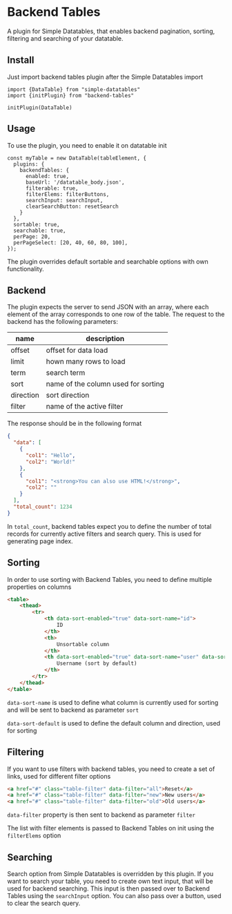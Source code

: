 # Backend Tables
A plugin for Simple Datatables, that enables backend pagination, sorting, filtering and searching of your datatable.

## Install
Just import backend tables plugin after the Simple Datatables import
```ecmascript 6
import {DataTable} from "simple-datatables"
import {initPlugin} from "backend-tables"

initPlugin(DataTable)
```

## Usage
To use the plugin, you need to enable it on datatable init
```ecmascript 6
const myTable = new DataTable(tableElement, {
  plugins: {
    backendTables: {
      enabled: true,
      baseUrl: '/datatable_body.json',
      filterable: true,
      filterElems: filterButtons,
      searchInput: searchInput,
      clearSearchButton: resetSearch
    }
  },
  sortable: true,
  searchable: true,
  perPage: 20,
  perPageSelect: [20, 40, 60, 80, 100],
});
```
The plugin overrides default sortable and searchable options with own functionality.

## Backend
The plugin expects the server to send JSON with an array, where each element of the array corresponds to one row of the table.
The request to the backend has the following parameters:

| name | description |
| ---- | ----------- |
| offset  | offset for data load |
| limit  | hown many rows to load |
| term  | search term |
| sort  | name of the column used for sorting |
| direction  | sort direction |
| filter  | name of the active filter |

The response should be in the following format
```json
{
  "data": [
    {
      "col1": "Hello",
      "col2": "World!"
    },
    {
      "col1": "<strong>You can also use HTML!</strong>",
      "col2": ""
    }
  ],
  "total_count": 1234
}
```
In `total_count`, backend tables expect you to define the number of total records for currently active filters and search query. This is used for generating page index.

## Sorting
In order to use sorting with Backend Tables, you need to define multiple properties on columns
```html
<table>
    <thead>
        <tr>
            <th data-sort-enabled="true" data-sort-name="id">
                ID
            </th>
            <th>
                Unsortable column
            </th>
            <th data-sort-enabled="true" data-sort-name="user" data-sort-default="desc">
                Username (sort by default)
            </th>
        </tr>
    </thead>
</table>
```
`data-sort-name` is used to define what column is currently used for sorting and will be sent to backend as parameter `sort`

`data-sort-default` is used to define the default column and direction, used for sorting

## Filtering
If you want to use filters with backend tables, you need to create a set of links, used for different filter options
```html
<a href="#" class="table-filter" data-filter="all">Reset</a>
<a href="#" class="table-filter" data-filter="new">New users</a>
<a href="#" class="table-filter" data-filter="old">Old users</a>
```
`data-filter` property is then sent to backend as parameter `filter`

The list with filter elements is passed to Backend Tables on init using the `filterElems` option

## Searching
Search option from Simple Datatables is overridden by this plugin. If you want to search your table, you need to create own text input, that will be used for backend searching. This input is then passed over to Backend Tables using the `searchInput` option. You can also pass over a button, used to clear the search query.

